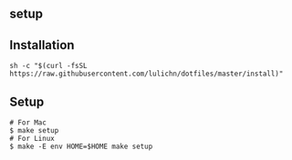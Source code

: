 setup
----

## Installation

```
sh -c "$(curl -fsSL https://raw.githubusercontent.com/lulichn/dotfiles/master/install)"
```

## Setup

```
# For Mac
$ make setup
# For Linux
$ make -E env HOME=$HOME make setup
```
